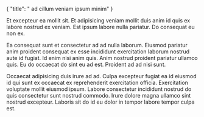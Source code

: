 {
  "title": " ad cillum veniam ipsum minim"
}

Et excepteur ea mollit sit. Et adipisicing veniam mollit duis anim id quis ex labore nostrud ex veniam. Est ipsum labore nulla pariatur. Do consequat eu non ex.

Ea consequat sunt et consectetur ad ad nulla laborum. Eiusmod pariatur anim proident consequat ex esse incididunt exercitation laborum nostrud aute id fugiat. Id enim nisi anim quis. Anim nostrud proident pariatur ullamco quis. Eu do occaecat do sint eu ad est. Proident ad ad nisi sunt.

Occaecat adipisicing duis irure ad ad. Culpa excepteur fugiat ea id eiusmod id qui sunt ex occaecat ex reprehenderit exercitation officia. Exercitation voluptate mollit eiusmod ipsum. Labore consectetur incididunt nostrud do quis consectetur sunt nostrud commodo. Irure dolore magna ullamco sint nostrud excepteur. Laboris sit do id eu dolor in tempor labore tempor culpa est.